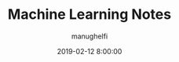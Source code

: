 ---
author: "manughelfi"
layout: post
did: "blog6"
title:  "Machine Learning Notes"
slug:  sacred
date:   2019-02-12 8:00:00
categories: machine-learning notes
img: sacred3.jpg
banner: sacred3.jpg
tags: machine-learning experiments software sacred
description: "How to manage Machine Learning experiments and make them reproducible."
social-share: true
comments: true
---